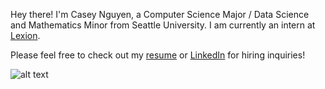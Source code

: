 Hey there! I'm Casey Nguyen, a Computer Science Major / Data Science and Mathematics Minor from Seattle University. I am currently an intern at [Lexion](https://www.lexion.ai/).

Please feel free to check out my [resume](https://www.caseyjun.com/) or [LinkedIn](https://www.linkedin.com/in/casey-nguyen-1598631a4/) for hiring inquiries!


![alt text](https://github.com/CaseyNguyen/CaseyNguyen/blob/main/images/image.jpg?raw=true)

<!---
CaseyNguyen/CaseyNguyen is a ✨ special ✨ repository because its `README.md` (this file) appears on your GitHub profile.
You can click the Preview link to take a look at your changes.
--->
